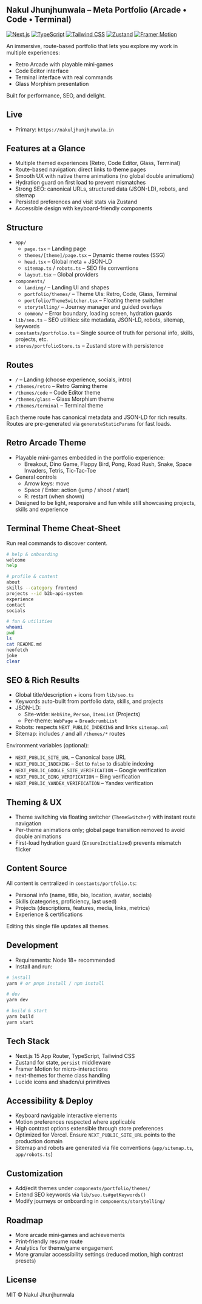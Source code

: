 ## Nakul Jhunjhunwala – Meta Portfolio (Arcade • Code • Terminal)

[![Next.js](https://img.shields.io/badge/Next.js-15-black?logo=next.js)](https://nextjs.org/) [![TypeScript](https://img.shields.io/badge/TypeScript-5-blue?logo=typescript)](https://www.typescriptlang.org/) [![Tailwind CSS](https://img.shields.io/badge/TailwindCSS-3-38bdf8?logo=tailwind-css)](https://tailwindcss.com/) [![Zustand](https://img.shields.io/badge/Zustand-State%20Mgmt-000000)](https://github.com/pmndrs/zustand) [![Framer Motion](https://img.shields.io/badge/Framer%20Motion-Animations-ff0050)](https://www.framer.com/motion/)

An immersive, route-based portfolio that lets you explore my work in multiple experiences:
- Retro Arcade with playable mini‑games
- Code Editor interface
- Terminal interface with real commands
- Glass Morphism presentation

Built for performance, SEO, and delight.

## Live

- Primary: `https://nakuljhunjhunwala.in`

## Features at a Glance

- Multiple themed experiences (Retro, Code Editor, Glass, Terminal)
- Route-based navigation: direct links to theme pages
- Smooth UX with native theme animations (no global double animations)
- Hydration guard on first load to prevent mismatches
- Strong SEO: canonical URLs, structured data (JSON-LD), robots, and sitemap
- Persisted preferences and visit stats via Zustand
- Accessible design with keyboard-friendly components

## Structure

- `app/`
  - `page.tsx` – Landing page
  - `themes/[theme]/page.tsx` – Dynamic theme routes (SSG)
  - `head.tsx` – Global meta + JSON-LD
  - `sitemap.ts` / `robots.ts` – SEO file conventions
  - `layout.tsx` – Global providers
- `components/`
  - `landing/` – Landing UI and shapes
  - `portfolio/themes/` – Theme UIs: Retro, Code, Glass, Terminal
  - `portfolio/ThemeSwitcher.tsx` – Floating theme switcher
  - `storytelling/` – Journey manager and guided overlays
  - `common/` – Error boundary, loading screen, hydration guards
- `lib/seo.ts` – SEO utilities: site metadata, JSON-LD, robots, sitemap, keywords
- `constants/portfolio.ts` – Single source of truth for personal info, skills, projects, etc.
- `stores/portfolioStore.ts` – Zustand store with persistence

## Routes

- `/` – Landing (choose experience, socials, intro)
- `/themes/retro` – Retro Gaming theme
- `/themes/code` – Code Editor theme
- `/themes/glass` – Glass Morphism theme
- `/themes/terminal` – Terminal theme

Each theme route has canonical metadata and JSON-LD for rich results. Routes are pre-generated via `generateStaticParams` for fast loads.

## Retro Arcade Theme
- Playable mini-games embedded in the portfolio experience:
  - Breakout, Dino Game, Flappy Bird, Pong, Road Rush, Snake, Space Invaders, Tetris, Tic‑Tac‑Toe
- General controls
  - Arrow keys: move
  - Space / Enter: action (jump / shoot / start)
  - R: restart (when shown)
- Designed to be light, responsive and fun while still showcasing projects, skills and experience

## Terminal Theme Cheat‑Sheet
Run real commands to discover content.

```bash
# help & onboarding
welcome
help

# profile & content
about
skills --category frontend
projects --id b2b-api-system
experience
contact
socials

# fun & utilities
whoami
pwd
ls
cat README.md
neofetch
joke
clear
```

## SEO & Rich Results

- Global title/description + icons from `lib/seo.ts`
- Keywords auto-built from portfolio data, skills, and projects
- JSON-LD:
  - Site-wide: `WebSite`, `Person`, `ItemList` (Projects)
  - Per-theme: `WebPage` + `BreadcrumbList`
- Robots: respects `NEXT_PUBLIC_INDEXING` and links `sitemap.xml`
- Sitemap: includes `/` and all `/themes/*` routes

Environment variables (optional):

- `NEXT_PUBLIC_SITE_URL` – Canonical base URL
- `NEXT_PUBLIC_INDEXING` – Set to `false` to disable indexing
- `NEXT_PUBLIC_GOOGLE_SITE_VERIFICATION` – Google verification
- `NEXT_PUBLIC_BING_VERIFICATION` – Bing verification
- `NEXT_PUBLIC_YANDEX_VERIFICATION` – Yandex verification

## Theming & UX

- Theme switching via floating switcher (`ThemeSwitcher`) with instant route navigation
- Per-theme animations only; global page transition removed to avoid double animations
- First-load hydration guard (`EnsureInitialized`) prevents mismatch flicker

## Content Source

All content is centralized in `constants/portfolio.ts`:

- Personal info (name, title, bio, location, avatar, socials)
- Skills (categories, proficiency, last used)
- Projects (descriptions, features, media, links, metrics)
- Experience & certifications

Editing this single file updates all themes.

## Development

- Requirements: Node 18+ recommended
- Install and run:

```bash
# install
yarn # or pnpm install / npm install

# dev
yarn dev

# build & start
yarn build
yarn start
```

## Tech Stack

- Next.js 15 App Router, TypeScript, Tailwind CSS
- Zustand for state, `persist` middleware
- Framer Motion for micro-interactions
- next-themes for theme class handling
- Lucide icons and shadcn/ui primitives

## Accessibility & Deploy

- Keyboard navigable interactive elements
- Motion preferences respected where applicable
- High contrast options extensible through store preferences
- Optimized for Vercel. Ensure `NEXT_PUBLIC_SITE_URL` points to the production domain
- Sitemap and robots are generated via file conventions (`app/sitemap.ts`, `app/robots.ts`)

## Customization

- Add/edit themes under `components/portfolio/themes/`
- Extend SEO keywords via `lib/seo.ts#getKeywords()`
- Modify journeys or onboarding in `components/storytelling/`

## Roadmap

- More arcade mini‑games and achievements
- Print‑friendly resume route
- Analytics for theme/game engagement
- More granular accessibility settings (reduced motion, high contrast presets)

## License

MIT © Nakul Jhunjhunwala
